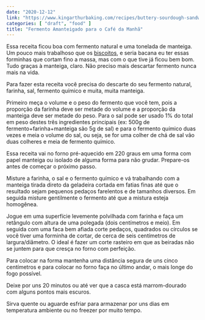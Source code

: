 ```yaml
---
date: "2020-12-12"
link: "https://www.kingarthurbaking.com/recipes/buttery-sourdough-sandwich-biscuits-recipe"
categories: [ "draft", "food" ]
title: "Fermento Amanteigado para o Café da Manhã"
---
```

Essa receita ficou boa com fermento natural e uma tonelada de manteiga. Um pouco mais trabalhoso que os [biscoitos], e seria bacana eu ter essas forminhas que cortam fino a massa, mas com o que tive já ficou bem bom. Tudo graças à manteiga, claro. Não preciso mais descartar fermento nunca mais na vida.

Para fazer esta receita você precisa do descarte do seu fermento natural, farinha, sal, fermento químico e muita, muita manteiga.

Primeiro meça o volume e o peso do fermento que você tem, pois a proporção da farinha deve ser metade do volume e a proporção da manteiga deve ser metade do peso. Para o sal pode ser usado 1% do total em peso destes três ingredientes principais (ex: 500g de fermento+farinha+manteiga são 5g de sal) e para o fermento químico duas vezes e meia o volume do sal, ou seja, se for uma colher de chá de sal vão duas colheres e meia de fermento químico.

Essa receita vai no forno pré-aquecido em 220 graus em uma forma com papel manteiga ou isolado de alguma forma para não grudar. Prepare-os antes de começar o próximo passo.

Misture a farinha, o sal e o fermento químico e vá trabalhando com a manteiga tirada direto da geladeira cortada em fatias finas até que o resultado sejam pequenos pedaços farelentos e de tamanhos diversos. Em seguida misture gentilmente o fermento até que a mistura esteja homogênea.

Jogue em uma superfície levemente polvilhada com farinha e faça um retângulo com altura de uma polegada (dois centímetros e meio). Em seguida com uma faca bem afiada corte pedaços, quadrados ou círculos se você tiver uma forminha de cortar, de cerca de seis centímetros de largura/diâmetro. O ideal é fazer um corte rasteiro em que as beiradas não se juntem para que cresça no forno com perfeição.

Para colocar na forma mantenha uma distância segura de uns cinco centímetros e para colocar no forno faça no último andar, o mais longe do fogo possível.

Deixe por uns 20 minutos ou até ver que a casca está marrom-dourado com alguns pontos mais escuros.

Sirva quente ou aguarde esfriar para armazenar por uns dias em temperatura ambiente ou no freezer por muito tempo.

[biscoitos]: /biscoito-fermento-natural
